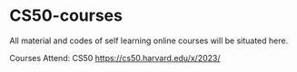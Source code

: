 # CS50-courses
All material and codes of self learning online courses will be situated here.

Courses Attend:
CS50 https://cs50.harvard.edu/x/2023/
